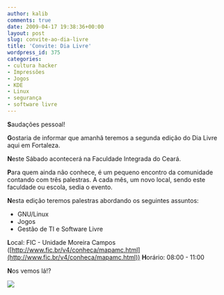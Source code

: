 ```yaml
---
author: kalib
comments: true
date: 2009-04-17 19:38:36+00:00
layout: post
slug: convite-ao-dia-livre
title: 'Convite: Dia Livre'
wordpress_id: 375
categories:
- cultura hacker
- Impressões
- Jogos
- KDE
- Linux
- segurança
- software livre
---
```


**S**audações pessoal!

**G**ostaria de informar que amanhã teremos a segunda edição do Dia Livre aqui em Fortaleza.

**N**este Sábado acontecerá na Faculdade Integrada do Ceará.

**P**ara quem ainda não conhece, é um pequeno encontro da comunidade contando com três palestras. A cada mês, um novo local, sendo este faculdade ou escola, sedia o evento.

**N**esta edição teremos palestras abordando os seguintes assuntos:
* GNU/Linux
* Jogos
* Gestão de TI e Software Livre

**L**ocal: FIC - Unidade Moreira Campos ([http://www.fic.br/v4/conheca/mapamc.html](http://www.fic.br/v4/conheca/mapamc.html))
**H**orário: 08:00 - 11:00

**N**os vemos lá!?


![](http://www.marcelocavalcante.net/portal/imgs/userbar.gif)




